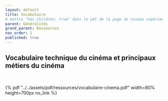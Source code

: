 ```yaml
---
layout: default
title: Vocabulaire
# mettre "has_children: true" dans le yml de la page du niveau supérieur
parent: Généralités
grand_parent: Ressources
nav_order: 1
published: true
---
```

## Vocabulaire technique du cinéma et principaux métiers du cinéma

<br>

{% pdf "../../assets/pdf/ressources/vocabulaire-cinema.pdf" width=80% height=700px no_link %}